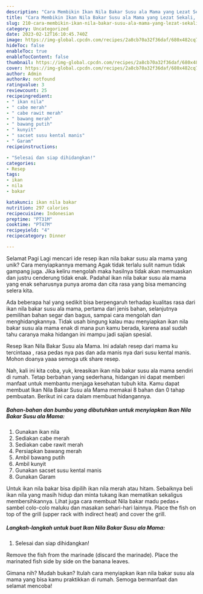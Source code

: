 ```yaml
---
description: "Cara Membikin Ikan Nila Bakar Susu ala Mama yang Lezat Sekali, Sempurna"
title: "Cara Membikin Ikan Nila Bakar Susu ala Mama yang Lezat Sekali, Sempurna"
slug: 210-cara-membikin-ikan-nila-bakar-susu-ala-mama-yang-lezat-sekali-sempurna
category: Uncategorized
date: 2023-02-12T16:10:45.740Z
image: https://img-global.cpcdn.com/recipes/2a8cb70a32f36daf/680x482cq70/ikan-nila-bakar-susu-ala-mama-foto-resep-utama.jpg
hideToc: false
enableToc: true
enableTocContent: false
thumbnail: https://img-global.cpcdn.com/recipes/2a8cb70a32f36daf/680x482cq70/ikan-nila-bakar-susu-ala-mama-foto-resep-utama.jpg
cover: https://img-global.cpcdn.com/recipes/2a8cb70a32f36daf/680x482cq70/ikan-nila-bakar-susu-ala-mama-foto-resep-utama.jpg
author: Admin
authorAv: notfound
ratingvalue: 3
reviewcount: 25
recipeingredient:
- " ikan nila"
- " cabe merah"
- " cabe rawit merah"
- " bawang merah"
- " bawang putih"
- " kunyit"
- " sacset susu kental manis"
- " Garam"
recipeinstructions:

- "Selesai dan siap dihidangkan!"
categories:
- Resep
tags:
- ikan
- nila
- bakar

katakunci: ikan nila bakar 
nutrition: 297 calories
recipecuisine: Indonesian
preptime: "PT31M"
cooktime: "PT47M"
recipeyield: "4"
recipecategory: Dinner

---
```



Selamat Pagi Lagi mencari ide resep ikan nila bakar susu ala mama yang unik? Cara menyiapkannya memang Agak tidak terlalu sulit namun tidak gampang juga. Jika keliru mengolah maka hasilnya tidak akan memuaskan dan justru cenderung tidak enak. Padahal ikan nila bakar susu ala mama yang enak seharusnya punya aroma dan cita rasa yang bisa memancing selera kita.


Ada beberapa hal yang sedikit bisa berpengaruh terhadap kualitas rasa dari ikan nila bakar susu ala mama, pertama dari jenis bahan, selanjutnya pemilihan bahan segar dan bagus, sampai cara mengolah dan menghidangkannya. Tidak usah bingung kalau mau menyiapkan ikan nila bakar susu ala mama enak di mana pun kamu berada, karena asal sudah tahu caranya maka hidangan ini mampu jadi sajian spesial.

Resep Ikan Nila Bakar Susu ala Mama. Ini adalah resep dari mama ku tercintaaa , rasa pedas nya pas dan ada manis nya dari susu kental manis. Mohon doanya yaaa semoga utk share resep.


Nah, kali ini kita coba, yuk, kreasikan ikan nila bakar susu ala mama sendiri di rumah. Tetap berbahan yang sederhana, hidangan ini dapat memberi manfaat untuk membantu menjaga kesehatan tubuh kita. Kamu dapat membuat Ikan Nila Bakar Susu ala Mama memakai 8 bahan dan 0 tahap pembuatan. Berikut ini cara dalam membuat hidangannya.

<!--inarticleads1-->

##### Bahan-bahan dan bumbu yang dibutuhkan untuk menyiapkan Ikan Nila Bakar Susu ala Mama:

1. Gunakan  ikan nila
1. Sediakan  cabe merah
1. Sediakan  cabe rawit merah
1. Persiapkan  bawang merah
1. Ambil  bawang putih
1. Ambil  kunyit
1. Gunakan  sacset susu kental manis
1. Gunakan  Garam


Untuk ikan nila bakar bisa dipilih ikan nila merah atau hitam. Sebaiknya beli ikan nila yang masih hidup dan minta tukang ikan mematikan sekaligus membersihkannya. Lihat juga cara membuat Nila bakar madu pedas+ sambel colo-colo maluku dan masakan sehari-hari lainnya. Place the fish on top of the grill (upper rack with indirect heat) and cover the grill. 

<!--inarticleads2-->

##### Langkah-langkah untuk buat Ikan Nila Bakar Susu ala Mama:


1. Selesai dan siap dihidangkan!

Remove the fish from the marinade (discard the marinade). Place the marinated fish side by side on the banana leaves. 

Gimana nih? Mudah bukan? Itulah cara menyiapkan ikan nila bakar susu ala mama yang bisa kamu praktikkan di rumah. Semoga bermanfaat dan selamat mencoba!
